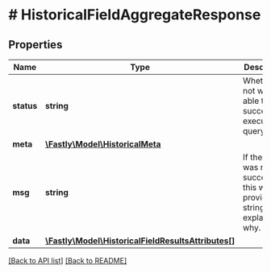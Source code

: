 # # HistoricalFieldAggregateResponse

## Properties

Name | Type | Description | Notes
------------ | ------------- | ------------- | -------------
**status** | **string** | Whether or not we were able to successfully execute the query. | [optional] 
**meta** | [**\Fastly\Model\HistoricalMeta**](HistoricalMeta.md) |  | [optional] 
**msg** | **string** | If the query was not successful, this will provide a string that explains why. | [optional] 
**data** | [**\Fastly\Model\HistoricalFieldResultsAttributes[]**](HistoricalFieldResultsAttributes.md) |  | [optional] 


[[Back to API list]](../../README.md#endpoints) [[Back to README]](../../README.md)
